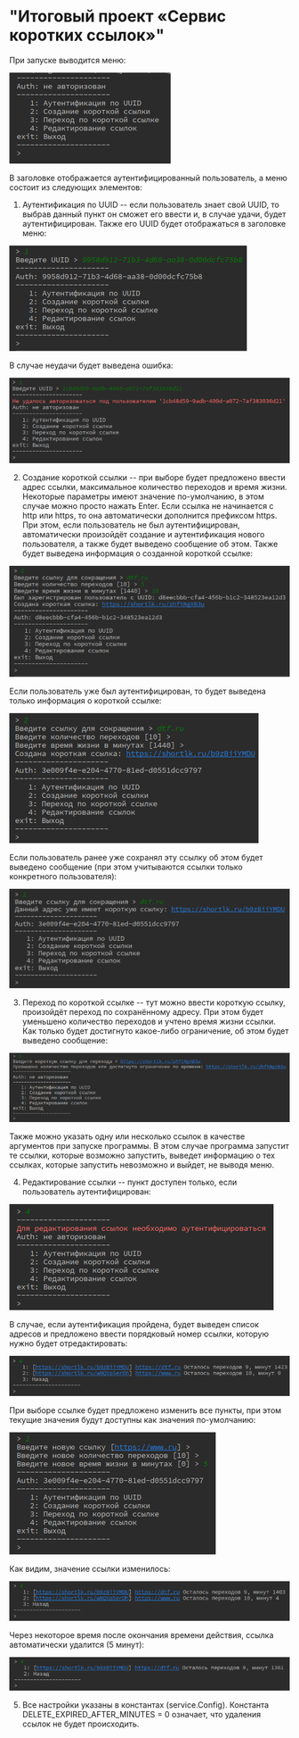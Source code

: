 # "**Итоговый проект «Сервис коротких ссылок»**"


При запуске выводится меню:

![](img/image1.png)

В заголовке отображается аутентифицированный пользователь, а меню
состоит из следующих элементов:

1.  Аутентификация по UUID -- если пользователь знает свой UUID, то
    выбрав данный пункт он сможет его ввести и, в случае удачи, будет
    аутентифицирован. Также его UUID будет отображаться в заголовке
    меню:

![](img/image2.png)

В случае неудачи будет выведена ошибка:

![](img/image3.png)

2.  Создание короткой ссылки -- при выборе будет предложено ввести адрес
    ссылки, максимальное количество переходов и время жизни. Некоторые
    параметры имеют значение по-умолчанию, в этом случае можно просто
    нажать Enter. Если ссылка не начинается с http или https, то она
    автоматически дополнится префиксом https. При этом, если
    пользователь не был аутентифицирован, автоматически произойдёт
    создание и аутентификация нового пользователя, а также будет
    выведено сообщение об этом. Также будет выведена информация о
    созданной короткой ссылке:

![](img/image4.png)

Если пользователь уже был аутентифицирован, то будет выведена только
информация о короткой ссылке:

![](img/image5.png)

Если пользователь ранее уже сохранял эту ссылку об этом будет выведено
сообщение (при этом учитываются ссылки только конкретного пользователя):

![](img/image6.png)

3.  Переход по короткой ссылке -- тут можно ввести короткую ссылку,
    произойдёт переход по сохранённому адресу. При этом будет уменьшено
    количество переходов и учтено время жизни ссылки. Как только будет
    достигнуто какое-либо ограничение, об этом будет выведено сообщение:

![](img/image7.png)

Также можно указать одну или несколько ссылок в качестве аргументов при
запуске программы. В этом случае программа запустит те ссылки, которые
возможно запустить, выведет информацию о тех ссылках, которые запустить
невозможно и выйдет, не выводя меню.

4.  Редактирование ссылки -- пункт доступен только, если пользователь
    аутентифицирован:

![](img/image8.png)

В случае, если аутентификация пройдена, будет выведен список адресов и
предложено ввести порядковый номер ссылки, которую нужно будет
отредактировать:

![](img/image9.png)

При выборе ссылке будет предложено изменить все пункты, при этом текущие
значения будут доступны как значения по-умолчанию:

![](img/image10.png)

Как видим, значение ссылки изменилось:

![](img/image11.png)

Через некоторое время после окончания времени действия, ссылка
автоматически удалится (5 минут):

![](img/image12.png)

5.  Все настройки указаны в константах (service.Config). Константа
    DELETE_EXPIRED_AFTER_MINUTES = 0 означает, что удаления ссылок не
    будет происходить.
